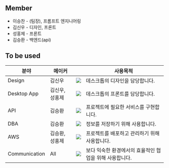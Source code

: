 ## Member
* 이승찬 - (팀장), 프롬프트 엔지니어링 
* 김신우 - 디자인, 프론트
* 성홍제 - 프론트
* 김승환 - 백엔드(api)

## To be used

| 분야 | 메이커 |  | 사용목적 |
| ------------- | ---------------------- | -------------------------- | ---------------- |
| Design  | 김신우 | <img src="https://img.shields.io/badge/figma-F24E1E?style=flat-square&logo=figma&logoColor=white"/> | 데스크톱의 디자인을 담당합니다. |
| Desktop App | 김신우, 성홍제 |<img src="https://img.shields.io/badge/React-61DAFB?style=flat-square&logo=React&logoColor=white"/> | 데스크톱의 프론트를 담당합니다. |
| API | 김승환 | <img src="https://img.shields.io/badge/NestJS-E0234E?style=flat-square&logo=NestJS&logoColor=white"/> | 프로젝트에 필요한 서비스를 구현합니다. |
| DBA | 김승환  | <img src="https://img.shields.io/badge/PostgreSQL-4169E1?style=flat-square&logo=PostgreSQL&logoColor=white"/> | 정보를 저장하기 위해 사용합니다. |
| AWS | 김승환, 성홍제 | <img src="https://img.shields.io/badge/aws-232F3E?style=flat-square&logo=amazonwebservices&logoColor=white"/> | 프로젝트를 배포하고 관리하기 위해 사용합니다. |
| Communication | All | <img src="https://img.shields.io/badge/Discord-5865F2?style=flat-square&logo=Discord&logoColor=white"/> | 보다 익숙한 환경에서의 효율적인 협업을 위해 사용합니다. |
